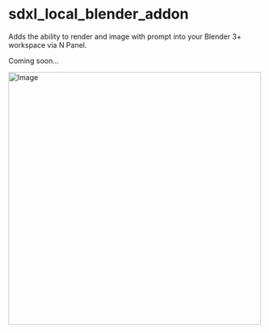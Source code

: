 # sdxl_local_blender_addon
Adds the ability to render and image with prompt into your Blender 3+ workspace via N Panel.

Coming soon...

<img src="https://github.com/Smuzzies/sdxl_local_blender_addon/assets/110495122/52e594de-3a36-4408-ac8f-6ccb39f74a6f" alt="Image" width="500">



